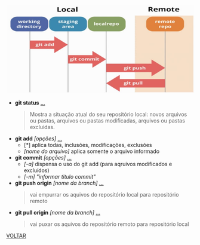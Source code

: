 ![Life Cycle](/assets/git-life-cycle.jpg)

- **git status** [...](https://git-scm.com/docs/git-status)
    > Mostra a situação atual do seu repositório local: 
    novos arquivos ou pastas, 
    arquivos ou pastas modificadas,
    arquivos ou pastas excluidas.
- **git add** *[opções]* [...](https://git-scm.com/docs/git-add)
	- [*] aplica todas, inclusões, modificações, exclusões
    - *[nome do arquivo]* aplica somente o arquivo informado
- **git commit** *[opções]* [...](https://git-scm.com/docs/git-commit)
	- *[-a]* dispensa o uso do git add (para aqruivos modificados e excluídos)
    - *[-m] "informar titulo commit"*
- **git push origin** *[nome da branch]* [...](https://git-scm.com/docs/git-push)
    > vai empurrar os aquivos do repositório local para repositório remoto
- **git pull origin** *[nome da branch]* [...](https://git-scm.com/docs/git-pull)
    > vai puxar os aquivos do repositório remoto para repositório local

[VOLTAR](../README.md)